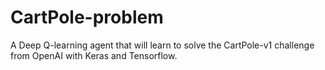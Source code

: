 # CartPole-problem
A Deep Q-learning agent that will learn to solve the CartPole-v1 challenge from OpenAI with Keras and Tensorflow.
